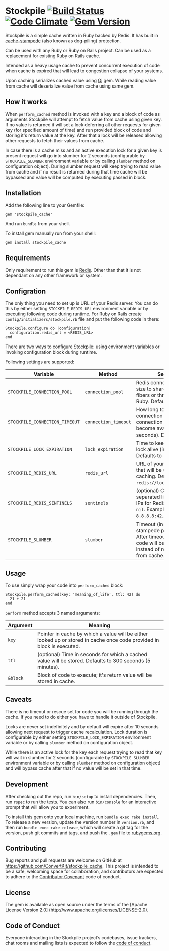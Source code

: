# Stockpile [![Build Status][ci-image]][ci] [![Code Climate][codeclimate-image]][codeclimate] [![Gem Version][version-image]][version]
Stockpile is a simple cache written in Ruby backed by Redis. It has built in
[cache-stampede](https://en.wikipedia.org/wiki/Cache_stampede) (also known as
dog-piling) protection.

Can be used with any Ruby or Ruby on Rails project. Can be used as a replacement for
existing Ruby on Rails cache.

Intended as a heavy usage cache to prevent concurrent execution of code when
cache is expired that will lead to congestion collapse of your systems.

Upon caching serializes cached value using [Oj](https://github.com/ohler55/oj)
gem. While reading value from cache will deserialize value from cache using same
gem.

## How it works
When `perform_cached` method is invoked with a key and a block of code as
arguments Stockpile will attempt to fetch value from cache using given key. If
no value is returned it will set a lock deferring all other requests for given
key (for specified amount of time) and run provided block of code and storing
it's return value at the key. After that a lock will be released allowing other
requests to fetch their values from cache.

In case there is a cache miss and an active execution lock for a given key is
present request will go into slumber for 2 seconds (configurable by
`STOCKPILE_SLUMBER` environment variable or by calling `slumber` method on
configuration object). During slumber request will keep trying to read value
from cache and if no result is returned during that time cache will be bypassed
and value will be computed by executing passed in block.

## Installation
Add the following line to your Gemfile:

```
gem 'stockpile_cache'
```
And run `bundle` from your shell.

To install gem manually run from your shell:

```
gem install stockpile_cache
```

## Requirements
Only requirement to run this gem is [Redis](https://redis.io/). Other than that
it is not dependant on any other framework or system.

## Configration
The only thing you need to set up is URL of your Redis server. You can do this
by either setting `STOCKPILE_REDIS_URL` environment variable or by executing
following code during runtime. For Ruby on Rails create
`config/initializers/stockpile.rb` file and put the following code in there:

```
Stockpile.configure do |configuration|
  configuration.redis_url = <REDIS_URL>
end
```

There are two ways to configure Stockpile: using environment variables or
invoking configuration block during runtime.

Following settings are supported:

| Variable | Method | Settings |
| ------------- | ------------- | ------------- |
| `STOCKPILE_CONNECTION_POOL` | `connection_pool` | Redis connection pool size to share amongst the fibers or threads in your Ruby. Defaults to `100`. |
| `STOCKPILE_CONNECTION_TIMEOUT` | `connection_timeout`  | How long to wait for a connection from connection pool to become available (in seconds). Defaults to `3`. |
| `STOCKPILE_LOCK_EXPIRATION` | `lock_expiration` | Time to keep execution lock alive (in seonds). Defaults to `10`. |
| `STOCKPILE_REDIS_URL` | `redis_url` | URL of your Redis server that will be used for caching. Defaults to `redis://localhost:6379/1`. |
| `STOCKPILE_REDIS_SENTINELS` | `sentinels` | (optional) Comma separated list of Sentinels IPs for Redis. Defaults to `nil`. Example value: `8.8.8.8:42,8.8.4.4:42`. |
| `STOCKPILE_SLUMBER` | `slumber` | Timeout (in seconds) for stampede protection lock. After timeout passed in code will be executed instead of reading a value from cache. Defaults to `2`. |

## Usage
To use simply wrap your code into `perform_cached` block:

```
Stockpile.perform_cached(key: 'meaning_of_life', ttl: 42) do
  21 + 21
end
```

`perform` method accepts 3 named arguments:

| Argument | Meaning |
| ------------- | ------------- |
| `key` | Pointer in cache by which a value will be either looked up or stored in cache once code provided in block is executed. |
| `ttl` | (optional) Time in seconds for which a cached value will be stored. Defaults to 300 seconds (5 minutes). |
| `&block` | Block of code to execute; it's return value will be stored in cache. |

## Caveats
There is no timeout or rescue set for code you will be running through the cache. If
you need to do either you have to handle it outside of Stockpile.

Locks are never set indefinitely and by default will expire after 10 seconds
allowing next request to trigger cache recalculation. Lock duration is
configurable by either setting `STOCKPILE_LOCK_EXPIRATION` environment variable
or by calling `slumber` method on configuration object.

While there is an active lock for the key each request trying to read that key
will wait in slumber for 2 seconds (configurable by `STOCKPILE_SLUMBER`
environment variable or by calling `slumber` method on configuration object) and
will bypass cache after that if no value will be set in that time.

## Development
After checking out the repo, run `bin/setup` to install dependencies. Then, run
`rspec` to run the tests. You can also run `bin/console` for an interactive
prompt that will allow you to experiment.

To install this gem onto your local machine, run `bundle exec rake install`. To
release a new version, update the version number in `version.rb`, and then run
`bundle exec rake release`, which will create a git tag for the version, push
git commits and tags, and push the `.gem` file to
[rubygems.org](https://rubygems.org).

## Contributing
Bug reports and pull requests are welcome on GitHub at
https://github.com/ConvertKit/stockpile_cache. This project is intended to be a
safe, welcoming space for collaboration, and contributors are expected to adhere
to the [Contributor Covenant](http://contributor-covenant.org) code of conduct.

## License
The gem is available as open source under the terms of the
[Apache License Version 2.0] (http://www.apache.org/licenses/LICENSE-2.0).

## Code of Conduct
Everyone interacting in the Stockpile project’s codebases, issue
trackers, chat rooms and mailing lists is expected to follow the [code of
conduct](https://github.com/ConvertKit/stockpile_cache/blob/master/CODE_OF_CONDUCT.md).

[ci]: https://circleci.com/gh/ConvertKit/stockpile_cache
[ci-image]: https://circleci.com/gh/ConvertKit/stockpile_cache.svg?style=svg
[codeclimate]: https://codeclimate.com/github/ConvertKit/stockpile_cache/maintainability
[codeclimate-image]: https://api.codeclimate.com/v1/badges/f9ca3b6dda3b492b125e/maintainability
[version]: https://badge.fury.io/rb/stockpile_cache
[version-image]: https://badge.fury.io/rb/stockpile_cache.svg
